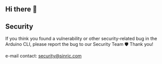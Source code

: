 ## Hi there 👋

## Security

If you think you found a vulnerability or other security-related bug in the Arduino CLI, please report the bug to our Security Team 🛡️ Thank you!

e-mail contact: security@sinric.com
